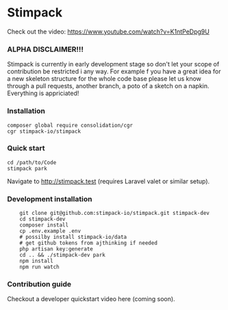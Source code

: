 # Stimpack
Check out the video:
https://www.youtube.com/watch?v=K1ntPeDpg9U

### ALPHA DISCLAIMER!!!
Stimpack is currently in early development stage so don't let your scope of contribution be restricted i any way. For example f you have a great idea for a new skeleton structure for the whole code base please let us know through a pull requests, another branch, a poto of a sketch on a napkin. Everything is appriciated!

### Installation
```
composer global require consolidation/cgr
cgr stimpack-io/stimpack
```

### Quick start
```
cd /path/to/Code
stimpack park
```
Navigate to http://stimpack.test (requires Laravel valet or similar setup).

### Development installation

```
    git clone git@github.com:stimpack-io/stimpack.git stimpack-dev
    cd stimpack-dev
    composer install
    cp .env.example .env
    # possilby install stimpack-io/data
    # get github tokens from ajthinking if needed
    php artisan key:generate
    cd .. && ./stimpack-dev park
    npm install
    npm run watch
```

### Contribution guide
Checkout a developer quickstart video here (coming soon).

